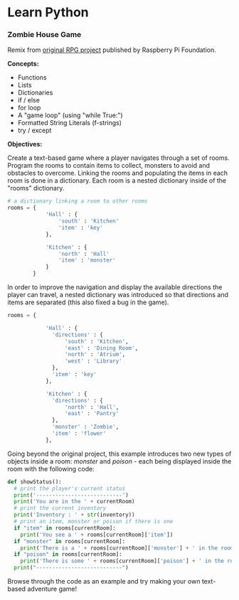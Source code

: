 # Learn Python

### Zombie House Game

Remix from [original RPG project](https://projects.raspberrypi.org/en/projects/rpg) published by Raspberry Pi Foundation.

**Concepts:**

* Functions
* Lists
* Dictionaries
* if / else
* for loop
* A "game loop" (using "while True:")
* Formatted String Literals (f-strings)
* try / except

**Objectives:**

Create a text-based game where a player navigates through a set of rooms. Program the rooms to contain items to collect, monsters to avoid and obstacles to overcome. Linking the rooms and populating the items in each room is done in a dictionary. Each room is a nested dictionary inside of the "rooms" dictionary.

```python
# a dictionary linking a room to other rooms
rooms = {
            'Hall' : {
                'south' : 'Kitchen'
                'item' : 'key'
            },

            'Kitchen' : {
                'north' : 'Hall'
                'item' : 'monster'
            }
        }
```
In order to improve the navigation and display the available directions the player can travel, a nested dictionary was introduced so that directions and items are separated (this also fixed a bug in the game).

```python
rooms = {

            'Hall' : {
              'directions' : {
                  'south' : 'Kitchen',
                  'east' : 'Dining Room',
                  'north' : 'Atrium',
                  'west' : 'Library'
              },
              'item' : 'key'
            },

            'Kitchen' : {
              'directions' : {
                  'north' : 'Hall',
                  'east' : 'Pantry'
              },
              'monster' : 'Zombie',
              'item' : 'flower'
            },
```

Going beyond the original project, this example introduces two new types of objects inside a room: *monster* and *poison* - each being displayed inside the room with the following code:

```python
def showStatus():
  # print the player's current status
  print('---------------------------')
  print('You are in the ' + currentRoom)
  # print the current inventory
  print('Inventory : ' + str(inventory))
  # print an item, monster or poison if there is one
  if "item" in rooms[currentRoom]:
    print('You see a ' + rooms[currentRoom]['item'])
  if "monster" in rooms[currentRoom]:
    print('There is a ' + rooms[currentRoom]['monster'] + ' in the room!')
  if "poison" in rooms[currentRoom]:
    print('There is some ' + rooms[currentRoom]['poison'] + ' in the room!')
  print("---------------------------")
  ```
Browse through the code as an example and try making your own text-based adventure game! 
